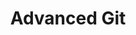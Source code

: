 --- 
layout: post
title: "Advanced Git"
videoUrl: "//player.vimeo.com/video/49444883?title=0&byline=0&portrait=0"
thumbUrl: "http://i.vimeocdn.com/video/341145942_640.jpg"
categories: jekyll update
description: "Now that Git has been in the wild for several years, leading edge developers and projects are considering it their primary source code control tool of choice. Distributed version control systems have so much to offer, but are you using Git and its DVCS capabilities to their fullest? This talk assumes a working basic knowledge of Git and, quicly progressing from from there, explores some of the intermediate to advanced uses of this unique version control tool. We will work through examples of powerful features including interactive rebase, rebase-on-pull, external diff tools, rerere, advanced logging features, the RefLog, and the reset command."
---